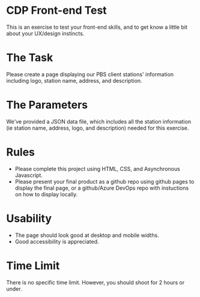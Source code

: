 # CDP Front-end Test
This is an exercise to test your front-end skills, and to get know a little bit about your UX/design instincts. 

# The Task
Please create a page displaying our PBS client stations' information including logo, station name, address, and description.  

# The Parameters
We've provided a JSON data file, which includes all the station information (ie station name, address, logo, and description) needed for this exercise.  

# Rules
 - Please complete this project using HTML, CSS, and Asynchronous Javascript.  
 - Please present your final product as a github repo using github pages to display the final page, or a github/Azure DevOps repo with instuctions on how to display locally.

# Usability
- The page should look good at desktop and mobile widths.
- Good accessibility is appreciated.  

# Time Limit
There is no specific time limit. However, you should shoot for 2 hours or under.